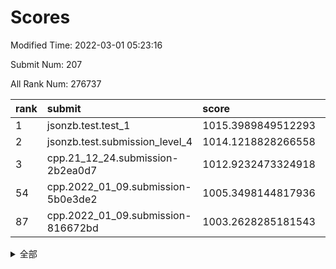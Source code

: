 # Scores

Modified Time: 2022-03-01 05:23:16

Submit Num: 207

All Rank Num: 276737

| rank |               submit               |       score        |       sigma        | pk_num |
| :--- | :--------------------------------- | :----------------- | :----------------- | :----- |
| 1    | jsonzb.test.test_1                 | 1015.3989849512293 | 0.8402808178736508 | 5337   |
| 2    | jsonzb.test.submission_level_4     | 1014.1218828266558 | 0.8234512328334985 | 5343   |
| 3    | cpp.21_12_24.submission-2b2ea0d7   | 1012.9232473324918 | 0.7526766102287822 | 5346   |
| 54   | cpp.2022_01_09.submission-5b0e3de2 | 1005.3498144817936 | 0.7243051462747255 | 5348   |
| 87   | cpp.2022_01_09.submission-816672bd | 1003.2628285181543 | 0.7042021278606944 | 5349   |


<details>
<summary>全部</summary>

| rank |                 submit                 |       score        |       sigma        | pk_num |
| :--- | :------------------------------------- | :----------------- | :----------------- | :----- |
| 1    | jsonzb.test.test_1                     | 1015.3989849512293 | 0.8402808178736508 | 5337   |
| 2    | jsonzb.test.submission_level_4         | 1014.1218828266558 | 0.8234512328334985 | 5343   |
| 3    | cpp.21_12_24.submission-2b2ea0d7       | 1012.9232473324918 | 0.7526766102287822 | 5346   |
| 4    | gobigger.level_3.submission_level_3_33 | 1011.9790545870452 | 0.7691861272409    | 5350   |
| 5    | gobigger.level_3.submission_level_3_2  | 1011.8316126014793 | 0.7512888539040175 | 5346   |
| 6    | gobigger.level_3.submission_level_3_10 | 1011.3883986430441 | 0.7523125931538315 | 5344   |
| 7    | gobigger.level_3.submission_level_3_36 | 1011.2252075190557 | 0.7868083814932033 | 5345   |
| 8    | gobigger.level_3.submission_level_3_24 | 1011.1655248875875 | 0.761709205691504  | 5350   |
| 9    | gobigger.level_3.submission_level_3_1  | 1011.1261629642668 | 0.7807745791150533 | 5353   |
| 10   | gobigger.level_3.submission_level_3_25 | 1011.0065629024994 | 0.7640786482822257 | 5350   |
| 11   | gobigger.level_3.submission_level_3_29 | 1010.9291424281326 | 0.7653524047920026 | 5348   |
| 12   | gobigger.level_3.submission_level_3_23 | 1010.8762589789292 | 0.7755124502074133 | 5344   |
| 13   | gobigger.level_3.submission_level_3_27 | 1010.8635783080033 | 0.7631660929200518 | 5351   |
| 14   | gobigger.level_3.submission_level_3_34 | 1010.8553359937953 | 0.7690816684035234 | 5349   |
| 15   | gobigger.level_3.submission_level_3_47 | 1010.8399740870574 | 0.756069211942952  | 5350   |
| 16   | gobigger.level_3.submission_level_3_12 | 1010.6067986845475 | 0.7576055690255197 | 5347   |
| 17   | gobigger.level_3.submission_level_3_3  | 1010.5971413628081 | 0.7714719594495811 | 5344   |
| 18   | gobigger.level_3.submission_level_3_42 | 1010.5651338804139 | 0.7773731248205316 | 5349   |
| 19   | gobigger.level_3.submission_level_3_40 | 1010.560783107972  | 0.786651984306016  | 5347   |
| 20   | gobigger.level_3.submission_level_3_15 | 1010.5501318655552 | 0.7746312801880114 | 5351   |
| 21   | gobigger.level_3.submission_level_3_48 | 1010.5034327326343 | 0.7699932406536242 | 5344   |
| 22   | gobigger.level_3.submission_level_3_19 | 1010.4688293868105 | 0.7568150017727288 | 5349   |
| 23   | gobigger.level_3.submission_level_3_39 | 1010.3759646997464 | 0.7706875226493963 | 5345   |
| 24   | gobigger.level_3.submission_level_3_5  | 1010.3669170412629 | 0.7831151548035197 | 5347   |
| 25   | gobigger.level_3.submission_level_3_43 | 1010.3633980185467 | 0.7848762242367069 | 5345   |
| 26   | gobigger.level_3.submission_level_3_45 | 1010.3480144067355 | 0.7711219041828219 | 5343   |
| 27   | gobigger.level_3.submission_level_3_13 | 1010.1687774760001 | 0.7803421455063504 | 5350   |
| 28   | gobigger.level_3.submission_level_3_0  | 1010.0989977893602 | 0.7633765833059011 | 5346   |
| 29   | gobigger.level_3.submission_level_3_18 | 1009.9624606881914 | 0.773443080426801  | 5345   |
| 30   | gobigger.level_3.submission_level_3_44 | 1009.9358801628013 | 0.7767805432585326 | 5348   |
| 31   | gobigger.level_3.submission_level_3_38 | 1009.9172055020305 | 0.7634429879501353 | 5345   |
| 32   | gobigger.level_3.submission_level_3_28 | 1009.8252756237689 | 0.763436397137454  | 5348   |
| 33   | gobigger.level_3.submission_level_3_22 | 1009.8174605791947 | 0.7658830967521911 | 5342   |
| 34   | gobigger.level_3.submission_level_3_37 | 1009.8019259807742 | 0.7643745723459694 | 5348   |
| 35   | gobigger.level_3.submission_level_3_30 | 1009.768793818318  | 0.7624826147937394 | 5347   |
| 36   | gobigger.level_3.submission_level_3_4  | 1009.7620663226443 | 0.768347569197863  | 5350   |
| 37   | gobigger.level_3.submission_level_3_11 | 1009.7436605637481 | 0.7633593359771104 | 5349   |
| 38   | gobigger.level_3.submission_level_3_8  | 1009.7370174556229 | 0.7525173447191618 | 5348   |
| 39   | gobigger.level_3.submission_level_3_46 | 1009.5874504226708 | 0.7423887968156518 | 5346   |
| 40   | gobigger.level_3.submission_level_3_7  | 1009.5068528504218 | 0.7402422198445674 | 5349   |
| 41   | gobigger.level_3.submission_level_3_14 | 1009.4470855894748 | 0.7489059121635887 | 5349   |
| 42   | gobigger.level_3.submission_level_3_20 | 1009.4391363228737 | 0.7499311727311829 | 5346   |
| 43   | gobigger.level_3.submission_level_3_6  | 1009.4127957581599 | 0.7412624939741242 | 5348   |
| 44   | gobigger.level_3.submission_level_3_16 | 1009.4043658728879 | 0.7459174489570803 | 5346   |
| 45   | gobigger.level_3.submission_level_3_21 | 1009.3401616409557 | 0.7631499179122587 | 5345   |
| 46   | gobigger.level_3.submission_level_3_31 | 1009.3143368871338 | 0.7536445974020953 | 5342   |
| 47   | gobigger.level_3.submission_level_3_17 | 1009.2955939146376 | 0.7643375483558189 | 5346   |
| 48   | gobigger.level_3.submission_level_3_35 | 1009.1279875133856 | 0.7488978648718142 | 5350   |
| 49   | gobigger.level_3.submission_level_3_32 | 1009.0955948072268 | 0.7692162901510499 | 5351   |
| 50   | gobigger.level_3.submission_level_3_49 | 1009.0257636572056 | 0.7558005827101756 | 5345   |
| 51   | gobigger.level_3.submission_level_3_41 | 1008.8641601383874 | 0.7365798828651625 | 5350   |
| 52   | gobigger.level_3.submission_level_3_9  | 1008.710007019936  | 0.7785182344291096 | 5352   |
| 53   | gobigger.level_3.submission_level_3_26 | 1008.590060616216  | 0.7537254697586987 | 5351   |
| 54   | cpp.2022_01_09.submission-5b0e3de2     | 1005.3498144817936 | 0.7243051462747255 | 5348   |
| 55   | gobigger.level_1.submission_level_1_49 | 1004.7402660669401 | 0.7237147065161872 | 5353   |
| 56   | gobigger.level_1.submission_level_1_35 | 1004.6671619581297 | 0.724761992470777  | 5350   |
| 57   | gobigger.level_1.submission_level_1_36 | 1004.5556089821689 | 0.7157659638505587 | 5349   |
| 58   | gobigger.level_1.submission_level_1_11 | 1004.5356838323289 | 0.7247098459146231 | 5344   |
| 59   | gobigger.level_1.submission_level_1_7  | 1004.4598142728643 | 0.7163412572268516 | 5344   |
| 60   | gobigger.level_1.submission_level_1_25 | 1004.385242095782  | 0.7212645122397557 | 5351   |
| 61   | gobigger.level_1.submission_level_1_31 | 1004.2976509541973 | 0.7236358580396871 | 5347   |
| 62   | gobigger.level_1.submission_level_1_19 | 1004.2821034406214 | 0.7053417993328863 | 5343   |
| 63   | gobigger.level_1.submission_level_1_18 | 1004.2445986302121 | 0.7176071345848929 | 5345   |
| 64   | gobigger.level_1.submission_level_1_23 | 1004.1091098787768 | 0.7289376033007865 | 5345   |
| 65   | gobigger.level_1.submission_level_1_48 | 1004.012092096136  | 0.7274851869874953 | 5345   |
| 66   | gobigger.level_1.submission_level_1_26 | 1003.9961335509482 | 0.7135531974392588 | 5351   |
| 67   | gobigger.level_1.submission_level_1_43 | 1003.9638409934026 | 0.7107513195674496 | 5347   |
| 68   | gobigger.level_1.submission_level_1_38 | 1003.9274734281363 | 0.7128844959491321 | 5347   |
| 69   | gobigger.level_1.submission_level_1_47 | 1003.9264586382744 | 0.7024222686196258 | 5349   |
| 70   | gobigger.level_1.submission_level_1_33 | 1003.90448349199   | 0.7253372175333483 | 5346   |
| 71   | gobigger.level_1.submission_level_1_17 | 1003.9031240635461 | 0.72483589762533   | 5348   |
| 72   | gobigger.level_1.submission_level_1_4  | 1003.87801992218   | 0.7135224326803902 | 5346   |
| 73   | gobigger.level_1.submission_level_1_41 | 1003.8691286229673 | 0.7269411861901215 | 5349   |
| 74   | gobigger.level_1.submission_level_1_30 | 1003.7383833512712 | 0.7155354485399603 | 5353   |
| 75   | gobigger.level_1.submission_level_1_8  | 1003.7070147622211 | 0.7187112698913762 | 5348   |
| 76   | gobigger.level_1.submission_level_1_14 | 1003.7046737734278 | 0.7184526239641977 | 5349   |
| 77   | gobigger.level_1.submission_level_1_24 | 1003.6872327045357 | 0.7122981055009663 | 5348   |
| 78   | gobigger.level_1.submission_level_1_9  | 1003.6560642505543 | 0.7056713597085079 | 5347   |
| 79   | gobigger.level_1.submission_level_1_28 | 1003.6423202710315 | 0.7281636565026126 | 5351   |
| 80   | gobigger.level_1.submission_level_1_0  | 1003.6159957496945 | 0.7174333463893411 | 5345   |
| 81   | gobigger.level_1.submission_level_1_6  | 1003.5364261341641 | 0.7245212429307587 | 5346   |
| 82   | gobigger.level_1.submission_level_1_37 | 1003.5103730292477 | 0.7276688793998545 | 5351   |
| 83   | gobigger.level_1.submission_level_1_13 | 1003.5085984663889 | 0.7052663134257754 | 5346   |
| 84   | gobigger.level_1.submission_level_1_21 | 1003.4944697079021 | 0.7102265023951074 | 5345   |
| 85   | gobigger.level_1.submission_level_1_45 | 1003.3960363388223 | 0.714193262173004  | 5348   |
| 86   | gobigger.level_1.submission_level_1_29 | 1003.3702516205979 | 0.7171924442078748 | 5354   |
| 87   | cpp.2022_01_09.submission-816672bd     | 1003.2628285181543 | 0.7042021278606944 | 5349   |
| 88   | gobigger.level_1.submission_level_1_39 | 1003.2534153510935 | 0.7297023697090104 | 5350   |
| 89   | gobigger.level_1.submission_level_1_5  | 1003.2171060159781 | 0.7187920438268058 | 5343   |
| 90   | gobigger.level_1.submission_level_1_1  | 1003.1144072061774 | 0.7123838894658093 | 5349   |
| 91   | gobigger.level_1.submission_level_1_3  | 1003.0844276918552 | 0.7107933901924056 | 5345   |
| 92   | gobigger.level_1.submission_level_1_32 | 1002.9811190474895 | 0.7177403963717325 | 5347   |
| 93   | gobigger.level_1.submission_level_1_12 | 1002.9677167912247 | 0.7154501227533185 | 5346   |
| 94   | gobigger.level_1.submission_level_1_10 | 1002.8912386811311 | 0.7318343013027154 | 5348   |
| 95   | gobigger.level_1.submission_level_1_20 | 1002.8751601637323 | 0.711396165152669  | 5345   |
| 96   | gobigger.level_1.submission_level_1_16 | 1002.8193855393591 | 0.7208968031724212 | 5350   |
| 97   | gobigger.level_1.submission_level_1_15 | 1002.6865700438362 | 0.7187353918980683 | 5350   |
| 98   | gobigger.level_1.submission_level_1_34 | 1002.66112238171   | 0.720651395032198  | 5346   |
| 99   | gobigger.level_1.submission_level_1_27 | 1002.5561483725389 | 0.7188028084067127 | 5350   |
| 100  | gobigger.level_1.submission_level_1_44 | 1002.4450919626773 | 0.7237625280493046 | 5350   |
| 101  | gobigger.level_1.submission_level_1_46 | 1002.398638085882  | 0.7144638766175814 | 5348   |
| 102  | gobigger.level_1.submission_level_1_2  | 1002.3556841015742 | 0.7080395816878194 | 5348   |
| 103  | gobigger.level_1.submission_level_1_42 | 1001.9794280833077 | 0.706696489064989  | 5347   |
| 104  | gobigger.level_1.submission_level_1_22 | 1001.7213841788731 | 0.7133526414247079 | 5349   |
| 105  | gobigger.level_1.submission_level_1_40 | 1001.424167527833  | 0.7085134961905384 | 5352   |
| 106  | gobigger.random.submission_random_20   | 997.7561541095081  | 0.7223515547269366 | 5345   |
| 107  | gobigger.random.submission_random_16   | 997.03159956365    | 0.7189032652449381 | 5353   |
| 108  | gobigger.random.submission_random_40   | 997.0155048825451  | 0.7041933628798558 | 5347   |
| 109  | gobigger.random.submission_random_30   | 996.8712326948689  | 0.7208839982588403 | 5349   |
| 110  | gobigger.random.submission_random_42   | 996.8214728444647  | 0.7149993551508912 | 5351   |
| 111  | gobigger.random.submission_random_12   | 996.7746292973768  | 0.7075921259020207 | 5348   |
| 112  | gobigger.random.submission_random_0    | 996.7699440386991  | 0.7167259373815658 | 5348   |
| 113  | gobigger.random.submission_random_49   | 996.745488500118   | 0.6951507729654975 | 5351   |
| 114  | gobigger.random.submission_random_19   | 996.7090732544777  | 0.7309680156920993 | 5350   |
| 115  | gobigger.random.submission_random_36   | 996.7021890379146  | 0.7058758496337806 | 5346   |
| 116  | gobigger.random.submission_random_41   | 996.6874053670159  | 0.7076562563220631 | 5351   |
| 117  | gobigger.random.submission_random_29   | 996.649650622884   | 0.7152946022619758 | 5352   |
| 118  | gobigger.random.submission_random_45   | 996.6418293331917  | 0.7061721311910883 | 5348   |
| 119  | gobigger.random.submission_random_24   | 996.5301233484608  | 0.6997805527918475 | 5345   |
| 120  | gobigger.random.submission_random_37   | 996.4422418098958  | 0.7018216778190217 | 5340   |
| 121  | gobigger.random.submission_random_25   | 996.3945626213365  | 0.7144390236700835 | 5350   |
| 122  | gobigger.random.submission_random_35   | 996.178901543281   | 0.7222209075391525 | 5347   |
| 123  | gobigger.random.submission_random_4    | 996.1412376124581  | 0.716833550325864  | 5342   |
| 124  | gobigger.random.submission_random_2    | 996.1344798732423  | 0.7172470399615613 | 5352   |
| 125  | gobigger.random.submission_random_38   | 996.077699315216   | 0.7100471503256806 | 5342   |
| 126  | gobigger.random.submission_random_43   | 996.0252179009036  | 0.721133062739659  | 5354   |
| 127  | gobigger.random.submission_random_27   | 995.9495827355129  | 0.7121949977401704 | 5348   |
| 128  | gobigger.random.submission_random_1    | 995.836670960287   | 0.7102177468152381 | 5346   |
| 129  | gobigger.random.submission_random_22   | 995.8085428344763  | 0.7026568973509774 | 5347   |
| 130  | gobigger.random.submission_random_6    | 995.7616362923419  | 0.7262644617123535 | 5349   |
| 131  | gobigger.random.submission_random_10   | 995.7510903231616  | 0.7101968620546952 | 5353   |
| 132  | gobigger.random.submission_random_18   | 995.7491249318113  | 0.699766031811037  | 5349   |
| 133  | gobigger.random.submission_random_47   | 995.7015170038046  | 0.7113536895584672 | 5345   |
| 134  | gobigger.random.submission_random_28   | 995.6622387642584  | 0.7091565467119365 | 5344   |
| 135  | gobigger.random.submission_random_7    | 995.6456691200056  | 0.706785158691409  | 5346   |
| 136  | gobigger.random.submission_random_39   | 995.6017196422262  | 0.7248033190497576 | 5350   |
| 137  | gobigger.random.submission_random_11   | 995.5802626311397  | 0.7050811657545    | 5346   |
| 138  | gobigger.random.submission_random_32   | 995.5087974251104  | 0.711017785447397  | 5349   |
| 139  | gobigger.random.submission_random_48   | 995.4218061142519  | 0.7083165049809219 | 5349   |
| 140  | gobigger.random.submission_random_3    | 995.4160706643288  | 0.7126384201282923 | 5349   |
| 141  | gobigger.random.submission_random_26   | 995.4049250156951  | 0.7176759724690012 | 5349   |
| 142  | gobigger.random.submission_random_34   | 995.3952764181995  | 0.7179352164867234 | 5346   |
| 143  | gobigger.random.submission_random_5    | 995.3851080893259  | 0.7352879024780917 | 5348   |
| 144  | gobigger.random.submission_random_31   | 995.3773490904521  | 0.727320274235923  | 5348   |
| 145  | gobigger.random.submission_random_14   | 995.3599053317594  | 0.704769351746187  | 5347   |
| 146  | gobigger.random.submission_random_44   | 995.1928623263634  | 0.7245970126697151 | 5345   |
| 147  | gobigger.random.submission_random_33   | 995.1793015984443  | 0.7159223628403641 | 5343   |
| 148  | gobigger.random.submission_random_21   | 995.1587724617161  | 0.7110743925243092 | 5346   |
| 149  | gobigger.random.submission_random_15   | 994.9065700019543  | 0.7426551177216887 | 5347   |
| 150  | gobigger.random.submission_random_9    | 994.9061407564853  | 0.7228613035229724 | 5349   |
| 151  | gobigger.random.submission_random_17   | 994.7547817834223  | 0.7118223550330947 | 5348   |
| 152  | gobigger.random.submission_random_46   | 994.5910139291077  | 0.7243384379929244 | 5349   |
| 153  | gobigger.random.submission_random_8    | 994.5896231140249  | 0.7216397541538027 | 5349   |
| 154  | gobigger.random.submission_random_13   | 994.4088418087772  | 0.7262672505244874 | 5352   |
| 155  | gobigger.random.submission_random_23   | 994.3898736203356  | 0.7168011738033302 | 5354   |
| 156  | gobigger.level_2.submission_level_2_37 | 994.2456830076145  | 0.710979636805984  | 5347   |
| 157  | gobigger.level_2.submission_level_2_27 | 993.4499282599646  | 0.7305027372518123 | 5348   |
| 158  | gobigger.level_2.submission_level_2_25 | 993.3131249562573  | 0.7163176613670655 | 5348   |
| 159  | gobigger.level_2.submission_level_2_18 | 993.3086518807912  | 0.748311495248666  | 5346   |
| 160  | gobigger.level_2.submission_level_2_6  | 993.2825208979824  | 0.7283339232293569 | 5350   |
| 161  | gobigger.level_2.submission_level_2_2  | 993.1850659059135  | 0.743706245995457  | 5350   |
| 162  | gobigger.level_2.submission_level_2_5  | 992.9063056417444  | 0.7357892962403264 | 5349   |
| 163  | gobigger.level_2.submission_level_2_22 | 992.8754004676733  | 0.7462916368088179 | 5351   |
| 164  | gobigger.level_2.submission_level_2_38 | 992.863035737353   | 0.7605884336181792 | 5346   |
| 165  | gobigger.level_2.submission_level_2_20 | 992.7794559538206  | 0.7586179711880073 | 5345   |
| 166  | gobigger.level_2.submission_level_2_21 | 992.6269697899347  | 0.7390685678526384 | 5346   |
| 167  | gobigger.level_2.submission_level_2_43 | 992.6078719569658  | 0.7586037119479463 | 5349   |
| 168  | gobigger.level_2.submission_level_2_46 | 992.4793008533478  | 0.7495248338269583 | 5344   |
| 169  | gobigger.level_2.submission_level_2_28 | 992.4317007119498  | 0.7527195111313656 | 5344   |
| 170  | gobigger.level_2.submission_level_2_33 | 992.3802058336323  | 0.7541754795926986 | 5354   |
| 171  | gobigger.level_2.submission_level_2_49 | 992.3390304048316  | 0.7420471640507469 | 5346   |
| 172  | gobigger.level_2.submission_level_2_14 | 992.2616559636272  | 0.7558380437324672 | 5348   |
| 173  | gobigger.level_2.submission_level_2_42 | 992.2341556939492  | 0.7615463126451313 | 5349   |
| 174  | gobigger.level_2.submission_level_2_44 | 992.2199906479747  | 0.7450170779554316 | 5344   |
| 175  | gobigger.level_2.submission_level_2_31 | 992.1470105053907  | 0.7400446846930361 | 5352   |
| 176  | gobigger.level_2.submission_level_2_3  | 992.1457250358876  | 0.7360485512369305 | 5342   |
| 177  | gobigger.level_2.submission_level_2_30 | 992.0520105406713  | 0.7434559320205206 | 5348   |
| 178  | gobigger.level_2.submission_level_2_11 | 992.0205894393391  | 0.7403156673430118 | 5354   |
| 179  | gobigger.level_2.submission_level_2_8  | 991.9820240742933  | 0.7515725066912338 | 5350   |
| 180  | gobigger.level_2.submission_level_2_48 | 991.9244861632582  | 0.758466793794447  | 5346   |
| 181  | gobigger.level_2.submission_level_2_34 | 991.9035121635094  | 0.7439241448558446 | 5348   |
| 182  | gobigger.level_2.submission_level_2_40 | 991.8377101986445  | 0.7396467835515889 | 5343   |
| 183  | gobigger.level_2.submission_level_2_47 | 991.8039397546125  | 0.7518660956901174 | 5355   |
| 184  | gobigger.level_2.submission_level_2_35 | 991.7851529068951  | 0.752504088091001  | 5349   |
| 185  | gobigger.level_2.submission_level_2_39 | 991.5567508448491  | 0.7573683677095898 | 5341   |
| 186  | gobigger.level_2.submission_level_2_0  | 991.5553922067803  | 0.7597567261875227 | 5351   |
| 187  | gobigger.level_2.submission_level_2_7  | 991.5246386539758  | 0.762415189379535  | 5342   |
| 188  | gobigger.level_2.submission_level_2_15 | 991.3604076243445  | 0.7451982956135824 | 5345   |
| 189  | gobigger.level_2.submission_level_2_10 | 991.3565616160084  | 0.7331166614541801 | 5344   |
| 190  | gobigger.level_2.submission_level_2_16 | 991.3078572429688  | 0.7417787198254912 | 5348   |
| 191  | gobigger.level_2.submission_level_2_32 | 991.239722429316   | 0.7638661464033087 | 5350   |
| 192  | gobigger.level_2.submission_level_2_45 | 991.2381888780003  | 0.7556095118034033 | 5347   |
| 193  | gobigger.level_2.submission_level_2_4  | 991.1931798489591  | 0.7424732422533306 | 5352   |
| 194  | gobigger.level_2.submission_level_2_1  | 991.1915757606137  | 0.7606134516582881 | 5354   |
| 195  | gobigger.level_2.submission_level_2_12 | 990.9794100291019  | 0.7737995253945118 | 5345   |
| 196  | gobigger.level_2.submission_level_2_19 | 990.8806775606489  | 0.7547697598078078 | 5353   |
| 197  | gobigger.level_2.submission_level_2_36 | 990.6283988660479  | 0.7646768499563505 | 5347   |
| 198  | gobigger.level_2.submission_level_2_41 | 990.4889015838176  | 0.7532608091438662 | 5350   |
| 199  | gobigger.level_2.submission_level_2_17 | 990.4343381786362  | 0.7629870062990529 | 5342   |
| 200  | gobigger.level_2.submission_level_2_23 | 990.3703416334753  | 0.753574738862161  | 5338   |
| 201  | gobigger.level_2.submission_level_2_24 | 990.2717219422317  | 0.7634271872344549 | 5346   |
| 202  | gobigger.level_2.submission_level_2_13 | 990.0617898009161  | 0.7752354115334299 | 5350   |
| 203  | gobigger.level_2.submission_level_2_26 | 989.9931944796716  | 0.7630232907882474 | 5350   |
| 204  | gobigger.level_2.submission_level_2_29 | 989.889222516531   | 0.8057860525908844 | 5343   |
| 205  | gobigger.level_2.submission_level_2_9  | 989.0049601483821  | 0.781987781958171  | 5349   |
| 206  | gobigger.none.submission_none_0        | 976.4656236169415  | 1.4023590014826177 | 5342   |
| 207  | gobigger.none.submission_none_1        | 975.3509140676406  | 1.4940488028125563 | 5341   |

</details>